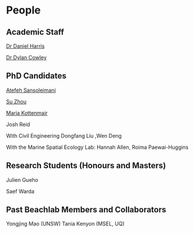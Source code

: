 # People

## Academic Staff

[Dr Daniel Harris](https://researchers.uq.edu.au/researcher/16758)

[Dr Dylan Cowley](https://sees.uq.edu.au/profile/13212/dylan-cowley)

## PhD Candidates

[Atefeh Sansoleimani](https://sees.uq.edu.au/profile/10967/atefeh)

[Su Zhou](https://environment.uq.edu.au/profile/17814/su-zhou) 

[Maria Kottenmair](https://sees.uq.edu.au/profile/17374/maria-kottermair)

Josh Reid

With Civil Engineering Dongfang Liu ,Wen Deng

With the Marine Spatial Ecology Lab: Hannah Allen, Roima Paewai-Huggins

## Research Students (Honours and Masters)

Julien Gueho

Saef Warda

## Past Beachlab Members and Collaborators

Yongjing Mao (UNSW)
Tania Kenyon (MSEL, UQ)
